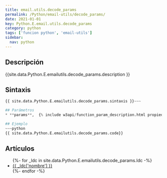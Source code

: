```yaml
---
title: email.utils.decode_params
permalink: /Python/email-utils/decode_params/
date: 2021-01-01
key: Python.E.email.utils.decode_params
category: python
tags: ['funcion python', 'email-utils']
sidebar: 
  nav: python
---
```


## Descripción
{{site.data.Python.E.emailutils.decode_params.description }}

## Sintaxis
~~~python
{{ site.data.Python.E.emailutils.decode_params.sintaxis }}~~~

## Parámetros
* **params**,  {% include w3api/function_param_description.html propiedad=site.data.Python.E.email.utils.decode_params valor="params" %}

## Ejemplo
~~~python
{{ site.data.Python.E.emailutils.decode_params.code}}
~~~

## Artículos
<ul>
{%- for _ldc in site.data.Python.E.emailutils.decode_params.ldc -%}
   <li>
       <a href="{{_ldc['url'] }}">{{ _ldc['nombre'] }}</a>
   </li>
{%- endfor -%}
</ul>
